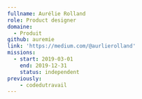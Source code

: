 ```yaml
---
fullname: Aurélie Rolland
role: Product designer
domaine:
  - Produit
github: auremie
link: 'https://medium.com/@aurlierolland'
missions: 
  - start: 2019-03-01
    end: 2019-12-31
    status: independent
previously: 
    - codedutravail
---
```

